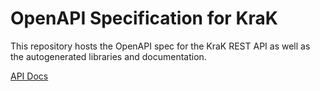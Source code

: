 # OpenAPI Specification for KraK

This repository hosts the OpenAPI spec for the KraK REST API as well as the autogenerated libraries and documentation.

[API Docs](.//docs-markdown/README.md)

